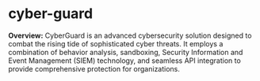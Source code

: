 # cyber-guard 

<b>Overview:</b>
 CyberGuard is an advanced cybersecurity solution designed to combat the rising tide of sophisticated cyber threats. It employs a combination of behavior analysis, sandboxing, Security Information and Event Management (SIEM) technology, and seamless API integration to provide comprehensive protection for organizations.
